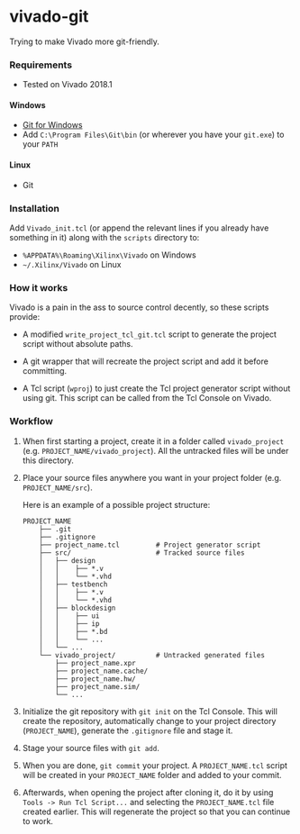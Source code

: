 # vivado-git

Trying to make Vivado more git-friendly.

### Requirements

- Tested on Vivado 2018.1

#### Windows
- [Git for Windows](https://git-scm.com/download/win)
- Add `C:\Program Files\Git\bin` (or wherever you have your `git.exe`) to your `PATH`

#### Linux
- Git

### Installation

Add `Vivado_init.tcl` (or append the relevant lines if you already have something in it) along with the `scripts` directory to:

- `%APPDATA%\Roaming\Xilinx\Vivado` on Windows
- `~/.Xilinx/Vivado` on Linux

### How it works

Vivado is a pain in the ass to source control decently, so these scripts provide:

- A modified `write_project_tcl_git.tcl` script to generate the project script without absolute paths.

- A git wrapper that will recreate the project script and add it before committing.

- A Tcl script (`wproj`) to just create the Tcl project generator script without using git. This script can be called from the Tcl Console on Vivado.

### Workflow

 1. When first starting a project, create it in a folder called `vivado_project` (e.g. `PROJECT_NAME/vivado_project`). All the untracked files will be under this directory.

 2. Place your source files anywhere you want in your project folder (e.g. `PROJECT_NAME/src`).

    Here is an example of a possible project structure:
    ```
    PROJECT_NAME
        ├── .git
        ├── .gitignore
        ├── project_name.tcl         # Project generator script
        ├── src/                     # Tracked source files
        │   ├── design
        │   │    ├── *.v
        │   │    └── *.vhd
        │   ├── testbench
        │   │    ├── *.v
        │   │    └── *.vhd
        │   ├── blockdesign
        │   │    ├── ui
        │   │    ├── ip
        │   │    ├── *.bd
        │   │    └── ...
        │   └── ...
        └── vivado_project/          # Untracked generated files
            ├── project_name.xpr
            ├── project_name.cache/
            ├── project_name.hw/
            ├── project_name.sim/
            └── ...
    ```

 3. Initialize the git repository with `git init` on the Tcl Console. This will create the repository, automatically change to your project directory (`PROJECT_NAME`), generate the `.gitignore` file and stage it.

 4. Stage your source files with `git add`.

 5. When you are done, `git commit` your project. A `PROJECT_NAME.tcl` script will be created in your `PROJECT_NAME` folder and added to your commit.

 6. Afterwards, when opening the project after cloning it, do it by using `Tools -> Run Tcl Script...` and selecting the `PROJECT_NAME.tcl` file created earlier. This will regenerate the project so that you can continue to work.
